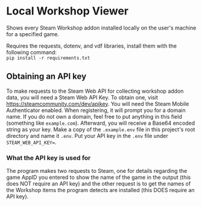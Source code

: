 # Local Workshop Viewer
Shows every Steam Workshop addon installed locally on the user's machine for a specified game.

Requires the requests, dotenv, and vdf libraries, install them with the following command: <br>
`pip install -r requirements.txt`

## Obtaining an API key
To make requests to the Steam Web API for collecting workshop addon data, you will need a Steam Web API Key. To obtain one, visit https://steamcommunity.com/dev/apikey. You will need the Steam Mobile Authenticator enabled. When registering, it will prompt you for a domain name. If you do not own a domain, feel free to put anything in this field (something like `example.com`). Afterward, you will receive a Base64 encoded string as your key. Make a copy of the `.example.env` file in this project's root directory and name it `.env`. Put your API key in the `.env` file under `STEAM_WEB_API_KEY=`.
### What the API key is used for
The program makes two requests to Steam, one for details regarding the game AppID you entered to show the name of the game in the output (this does NOT require an API key) and the other request is to get the names of the Workshop items the program detects are installed (this DOES require an API key).

